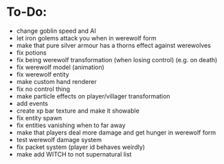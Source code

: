 # To-Do:
- change goblin speed and AI
- let iron golems attack you when in werewolf form
- make that pure silver armour has a thorns effect against werewolves
- fix potions
- fix being werewolf transformation (when losing control) (e.g. on death)
- fix werewolf model (animation)
- fix werewolf entity
- make custom hand renderer
- fix no control thing
- make particle effects on player/villager transformation
- add events
- create xp bar texture and make it showable
- fix entity spawn
- fix entities vanishing when to far away
- make that players deal more damage and get hunger in werewolf form
- test werewolf damage system
- fix packet system (player id behaves weirdly)
- make add WITCH to not supernatural list